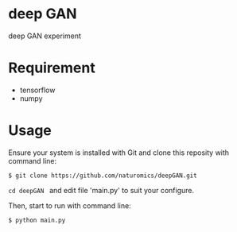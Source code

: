 # deep GAN
deep GAN experiment

# Requirement
* tensorflow
* numpy

# Usage
Ensure your system is installed with Git and clone this reposity with command line:

```
$ git clone https://github.com/naturomics/deepGAN.git
```
``cd deepGAN `` and edit file 'main.py' to suit your configure.

Then, start to run with command line:
```
$ python main.py
```
